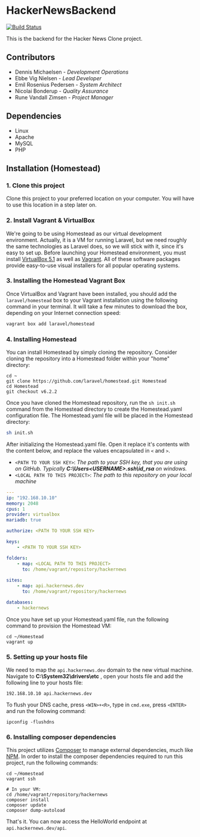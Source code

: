 # HackerNewsBackend
[![Build Status](https://travis-ci.org/ERPedersen/HackerNewsBackend.svg?branch=development)](https://travis-ci.org/ERPedersen/HackerNewsBackend)

This is the backend for the Hacker News Clone project.

## Contributors
- Dennis Michaelsen - *Development Operations*
- Ebbe Vig Nielsen - *Lead Developer*
- Emil Rosenius Pedersen - *System Architect*
- Nicolai Bonderup - *Quality Assurance*
- Rune Vandall Zimsen - *Project Manager*

## Dependencies
- Linux
- Apache
- MySQL
- PHP

## Installation (Homestead)
### 1. Clone this project
Clone this project to your preferred location on your computer. You will have to use this location in a step later on.

### 2. Install Vagrant & VirtualBox
We're going to be using Homestead as our virtual development environment. Actually, it is a VM for running Laravel,
but we need roughly the same technologies as Laravel does, so we will stick with it, since it's easy to set up.
Before launching your Homestead environment, you must install [VirtualBox 5.1](https://www.virtualbox.org/)
as well as [Vagrant](https://www.vagrantup.com/). All of these software packages provide easy-to-use visual 
installers for all popular operating systems.

### 3. Installing the Homestead Vagrant Box
Once VirtualBox and Vagrant have been installed, you should add the `laravel/homestead` 
box to your Vagrant installation using the following command in your terminal. It will take a 
few minutes to download the box, depending on your Internet connection speed:

```bash
vagrant box add laravel/homestead
```

### 4. Installing Homestead
You can install Homestead by simply cloning the repository. Consider cloning the repository into a 
Homestead folder within your "home" directory:

```
cd ~
git clone https://github.com/laravel/homestead.git Homestead
cd Homestead
git checkout v6.2.2
```

Once you have cloned the Homestead repository, run the `sh init.sh` command from the Homestead directory to create 
the Homestead.yaml configuration file. The Homestead.yaml file will be placed in the Homestead directory:

```bash
sh init.sh
```

After initializing the Homestead.yaml file. Open it replace it's contents with the content below, and replace the values
encapsulated in `<` and `>`.

- `<PATH TO YOUR SSH KEY>`: *The path to your SSH key, that you are using on GitHub. Typically **C:\Users\<USERNAME>\.ssh\id_rsa** on windows.*
- `<LOCAL PATH TO THIS PROJECT>`: *The path to this repository on your local machine*

```yaml
---
ip: "192.168.10.10"
memory: 2048
cpus: 1
provider: virtualbox
mariadb: true

authorize: <PATH TO YOUR SSH KEY>

keys:
    - <PATH TO YOUR SSH KEY>

folders:
    - map: <LOCAL PATH TO THIS PROJECT>
      to: /home/vagrant/repository/hackernews
    
sites:
    - map: api.hackernews.dev
      to: /home/vagrant/repository/hackernews

databases:
    - hackernews
```

Once you have set up your Homestead.yaml file, run the following command to provision the Homestead VM:
```
cd ~/Homestead
vagrant up
```

### 5. Setting up your hosts file
We need to map the `api.hackernews.dev` domain to the new virtual machine. 
Navigate to **C:\System32\drivers\etc** , open your hosts file and add the following line to your hosts file:
```
192.168.10.10 api.hackernews.dev
```

To flush your DNS cache, press `<WIN>+<R>`, type in `cmd.exe`, press `<ENTER>` and run the following command:
```
ipconfig -flushdns
```

### 6. Installing composer dependencies
This project utilizes [Composer](https://getcomposer.org/) to manage external dependencies, much like [NPM](https://www.npmjs.com/).
In order to install the composer dependencies required to run this project, run the following commands:
```
cd ~/Homestead
vagrant ssh

# In your VM:
cd /home/vagrant/repository/hackernews
composer install
composer update
composer dump-autoload
```

That's it. You can now access the HelloWorld endpoint at `api.hackernews.dev/api`.
